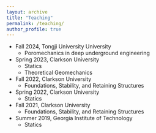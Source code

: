 ```yaml
---
layout: archive
title: "Teaching"
permalink: /teaching/
author_profile: true
---
```

   * Fall 2024, Tongji University University
      * Poromechanics in deep underground engineering
  * Spring 2023, Clarkson University
      * Statics
      * Theoretical Geomechanics
   * Fall 2022, Clarkson University
      * Foundations, Stability, and Retaining Structures
   * Spring 2022, Clarkson University
      * Statics
   * Fall 2021, Clarkson University
      * Foundations, Stability, and Retaining Structures
   * Summer 2019, Georgia Institute of Technology
      * Statics


